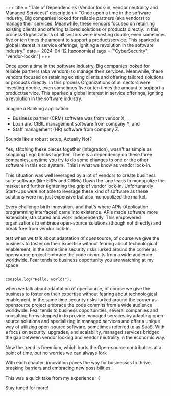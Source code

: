 +++
title = "Tale of Dependencies (Vendor lock-in, vendor neutrality and Managed Services)"
description = "Once upon a time in the software industry, Big companies looked for reliable partners (aka vendors) to manage their services. Meanwhile, these vendors focused on retaining existing clients and offering tailored solutions or products directly. In this process Organizations of all sectors were investing double, even sometimes five or ten times the amount to support a product/service. This sparked a global interest in service offerings, igniting a revolution in the software industry."
date = 2024-04-12
[taxonomies] 
tags = ["CyberSecurity", "vendor-lockin"]
+++



Once upon a time in the software industry, Big companies looked for reliable partners (aka vendors) to manage their services. Meanwhile, these vendors focused on retaining existing clients and offering tailored solutions or products directly. In this process Organizations of all sectors were investing double, even sometimes five or ten times the amount to support a product/service. This sparked a global interest in service offerings, igniting a revolution in the software industry.


Imagine a Banking application:

- Business partner (CRM) software was from vendor X,
- Loan and CIBIL management software from company Y, and
- Staff management (HR) software from company Z.

Sounds like a robust setup, Actually Not?

Yes, stitching these pieces together (integration), wasn't as simple as snapping Lego bricks together. There is a dependency on these three companies, anytime you try to do some changes to one or the other software in this eco system . This is what we know as vendor lock-in.

This situation was well leveraged by a lot of vendors to create business suite software (like ERPs and CRMs) Down the lane leads to monopolize the market and further tightening the grip of vendor lock-in. Unfortunately Start-Ups were not able to leverage these kind of software as these solutions were not just expensive but also monopolized the market.

Every challenge birth innovation, and that's where APIs (Application programming interfaces) came into existence. APIs made software more extensible, structured and work independently. This empowered organizations to embrace open-source solutions (though not directly) and break free from vendor lock-in.

test when we talk about adaptation of opensource, of course we give the business to foster on their expertise without fearing about technological enablement, in the same time security risks lurked around the corner as opensource project embrace the code commits from a wide audience worldwide. Fear tends to business opportunity you are watching at my space 

<pre><code class="text-sm">
console.log("Hello, world!");
</code></pre>

when we talk about adaptation of opensource, of course we give the business to foster on their expertise without fearing about technological enablement, in the same time security risks lurked around the corner as opensource project embrace the code commits from a wide audience worldwide. Fear tends to business opportunities, several companies and consulting firms stepped in to provide managed services by adapting open-source solutions and specializing in managed services and offer a unique way of utilizing open-source software, sometimes referred to as SaaS. With a focus on security, upgrades, and scalability, managed services bridged the gap between vendor locking and vendor neutrality in the economic way.

Now the trend is freemium, which hurts the Open-source contributors at a point of time, but no worries we can always fork

With each chapter, innovation paves the way for businesses to thrive, breaking barriers and embracing new possibilities.

This was a quick take from my experience :-)

Stay tuned for more!



